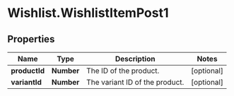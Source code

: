 # Wishlist.WishlistItemPost1

## Properties
Name | Type | Description | Notes
------------ | ------------- | ------------- | -------------
**productId** | **Number** | The ID of the product. | [optional] 
**variantId** | **Number** | The variant ID of the product. | [optional] 
